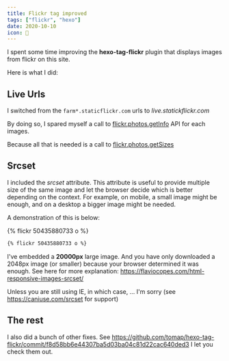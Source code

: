 ```yaml
---
title: Flickr tag improved
tags: ["flickr", "hexo"]
date: 2020-10-10
icon: 🦥
---
```


I spent some time improving the **hexo-tag-flickr** plugin that displays images from flickr on this site.

Here is what I did:

## Live Urls

I switched from the `farm*.staticflickr.com` urls to *live.statickflickr.com*

By doing so, I spared myself a call to [flickr.photos.getInfo](https://www.flickr.com/services/api/explore/flickr.photos.getInfo) API for each images.

Because all that is needed is a call to [flickr.photos.getSizes](https://www.flickr.com/services/api/explore/flickr.photos.getSizes)

## Srcset

I included the *srcset* attribute. This attribute is useful to provide multiple size of the same image and let the browser decide which is better depending on the context. For example, on mobile, a small image might be enough, and on a desktop a bigger image might be needed.

A demonstration of this is below:

{% flickr 50435880733 o %}

```md
{% flickr 50435880733 o %}
```

I've embedded a **20000px** large image. And you have only downloaded a 2048px image (or smaller) because your browser determined it was enough. See here for more explanation: https://flaviocopes.com/html-responsive-images-srcset/

Unless you are still using IE, in which case, ... I'm sorry (see https://caniuse.com/srcset for support)

## The rest

I also did a bunch of other fixes. See https://github.com/tomap/hexo-tag-flickr/commit/f8d58bb6e44307ba5d03ba04c81d22cac640ded3 I let you check them out.
